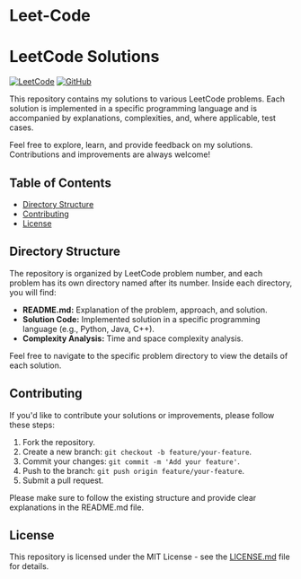 # Leet-Code
# LeetCode Solutions

[![LeetCode](https://img.shields.io/badge/LeetCode-Solutions-brightgreen)](https://leetcode.com/BojanG99/)
[![GitHub](https://img.shields.io/badge/GitHub-Repository-blue)](https://github.com/gala99/Leet-Code)

This repository contains my solutions to various LeetCode problems. Each solution is implemented in a specific programming language and is accompanied by explanations, complexities, and, where applicable, test cases.

Feel free to explore, learn, and provide feedback on my solutions. Contributions and improvements are always welcome!

## Table of Contents

- [Directory Structure](#directory-structure)
- [Contributing](#contributing)
- [License](#license)

## Directory Structure

The repository is organized by LeetCode problem number, and each problem has its own directory named after its number. Inside each directory, you will find:

- **README.md:** Explanation of the problem, approach, and solution.
- **Solution Code:** Implemented solution in a specific programming language (e.g., Python, Java, C++).
- **Complexity Analysis:** Time and space complexity analysis.

Feel free to navigate to the specific problem directory to view the details of each solution.

## Contributing

If you'd like to contribute your solutions or improvements, please follow these steps:

1. Fork the repository.
2. Create a new branch: `git checkout -b feature/your-feature`.
3. Commit your changes: `git commit -m 'Add your feature'`.
4. Push to the branch: `git push origin feature/your-feature`.
5. Submit a pull request.

Please make sure to follow the existing structure and provide clear explanations in the README.md file.

## License

This repository is licensed under the MIT License - see the [LICENSE.md](LICENSE.md) file for details.
